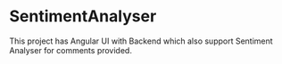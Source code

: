 # SentimentAnalyser
This project has Angular UI with Backend which also support Sentiment Analyser for comments provided.
